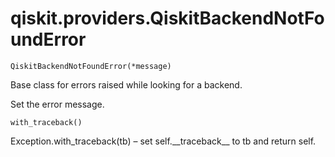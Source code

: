 <span id="qiskit-providers-qiskitbackendnotfounderror" />

# qiskit.providers.QiskitBackendNotFoundError

`QiskitBackendNotFoundError(*message)`

Base class for errors raised while looking for a backend.

Set the error message.

`with_traceback()`

Exception.with\_traceback(tb) – set self.\_\_traceback\_\_ to tb and return self.
